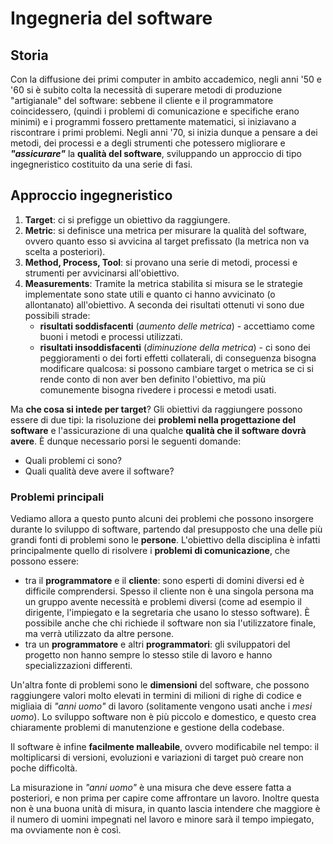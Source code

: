 # Ingegneria del software

## Storia 
Con la diffusione dei primi computer in ambito accademico, negli anni '50 e '60 si è subito colta la necessità di superare metodi di produzione "artigianale" del software: sebbene il cliente e il programmatore coincidessero, (quindi i problemi di comunicazione e specifiche erano minimi) e i programmi fossero prettamente matematici, si iniziavano a riscontrare i primi problemi.
Negli anni '70, si inizia dunque a pensare a dei metodi, dei processi e a degli strumenti che potessero migliorare e ___"assicurare"___ la __qualità del software__, sviluppando un approccio di tipo ingegneristico costituito da una serie di fasi.

## Approccio ingegneristico
1. __Target__: ci si prefigge un obiettivo da raggiungere.
2. __Metric__: si definisce una metrica per misurare la qualità del software, ovvero quanto esso si avvicina al target prefissato (la metrica non va scelta a posteriori).
3. __Method, Process, Tool__: si provano una serie di metodi, processi e strumenti per avvicinarsi all'obiettivo.
4. __Measurements__: Tramite la metrica stabilita si misura se le strategie implementate sono state utili e quanto ci hanno avvicinato (o allontanato) all'obiettivo.
A seconda dei risultati ottenuti vi sono due possibili strade:
    - __risultati soddisfacenti__ (_aumento delle metrica_) - accettiamo come buoni i metodi e processi utilizzati.
    - __risultati insoddisfacenti__ (_diminuzione della metrica_) - ci sono dei peggioramenti o dei forti effetti collaterali, di conseguenza bisogna modificare qualcosa: si possono cambiare target o metrica se ci si rende conto di non aver ben definito l'obiettivo, ma più comunemente bisogna rivedere i processi e metodi usati.

Ma __che cosa si intede per target__? Gli obiettivi da raggiungere possono essere di due tipi: la risoluzione dei __problemi nella progettazione del software__ e l'assicurazione di una qualche __qualità che il software dovrà avere__. È dunque necessario porsi le seguenti domande:
- Quali problemi ci sono?
- Quali qualità deve avere il software?

### Problemi principali
Vediamo allora a questo punto alcuni dei problemi che possono insorgere durante lo sviluppo di software, partendo dal presupposto che una delle più grandi fonti di problemi sono le __persone__.  L'obiettivo della disciplina è infatti principalmente quello di risolvere i __problemi di comunicazione__, che possono essere:
- tra il __programmatore__ e il __cliente__: sono esperti di domini diversi ed è difficile comprendersi. Spesso il cliente non è una singola persona ma un gruppo avente necessità e problemi diversi (come ad esempio il dirigente, l'impiegato e la segretaria che usano lo stesso software). È possibile anche che chi richiede il software non sia l'utilizzatore finale, ma verrà utilizzato da altre persone.
- tra un __programmatore__ e altri __programmatori__: gli sviluppatori del progetto non hanno sempre lo stesso stile di lavoro e hanno specializzazioni differenti.

Un'altra fonte di problemi sono le __dimensioni__ del software, che possono raggiungere valori molto elevati in termini di milioni di righe di codice e migliaia di _"anni uomo"_ di lavoro (solitamente vengono usati anche i _mesi uomo_). Lo sviluppo software non è più piccolo e domestico, e questo crea chiaramente problemi di manutenzione e gestione della codebase.

Il software è infine __facilmente malleabile__, ovvero modificabile nel tempo: il moltiplicarsi di versioni, evoluzioni e variazioni di target può creare non poche difficoltà.

La misurazione in _"anni uomo"_ è una misura che deve essere fatta a posteriori, e non prima per capire come affrontare un lavoro.
Inoltre questa non è una buona unità di misura, in quanto lascia intendere che maggiore è il numero di uomini impegnati nel lavoro e minore sarà il tempo impiegato, ma ovviamente non è così.